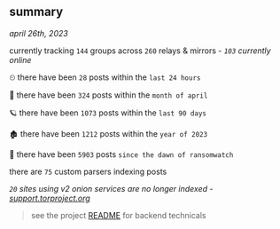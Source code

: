 
## summary
_april 26th, 2023_

currently tracking `144` groups across `260` relays & mirrors - _`103` currently online_

⏲ there have been `28` posts within the `last 24 hours`

🦈 there have been `324` posts within the `month of april`

🪐 there have been `1073` posts within the `last 90 days`

🏚 there have been `1212` posts within the `year of 2023`

🦕 there have been `5903` posts `since the dawn of ransomwatch`

there are `75` custom parsers indexing posts

_`20` sites using v2 onion services are no longer indexed - [support.torproject.org](https://support.torproject.org/onionservices/v2-deprecation/)_

> see the project [README](https://github.com/joshhighet/ransomwatch#ransomwatch--) for backend technicals
